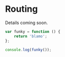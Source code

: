 # Routing

Details coming soon.

```js
var funky = function () {
    return 'blamo';
};

console.log(funky());
```
